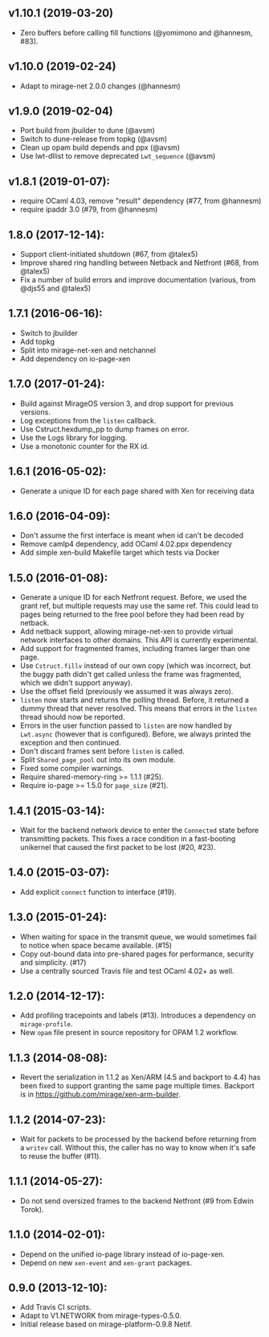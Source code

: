 ## v1.10.1 (2019-03-20)
* Zero buffers before calling fill functions (@yomimono and @hannesm, #83).

## v1.10.0 (2019-02-24)
* Adapt to mirage-net 2.0.0 changes (@hannesm)

## v1.9.0 (2019-02-04)
* Port build from jbuilder to dune (@avsm)
* Switch to dune-release from topkg (@avsm)
* Clean up opam build depends and ppx (@avsm)
* Use lwt-dllist to remove deprecated `Lwt_sequence` (@avsm)

## v1.8.1 (2019-01-07):
* require OCaml 4.03, remove "result" dependency (#77, from @hannesm)
* require ipaddr 3.0 (#79, from @hannesm)

## 1.8.0 (2017-12-14):
* Support client-initiated shutdown (#67, from @talex5)
* Improve shared ring handling between Netback and Netfront (#68, from @talex5)
* Fix a number of build errors and improve documentation (various, from @djs55 and @talex5)

## 1.7.1 (2016-06-16):
* Switch to jbuilder
* Add topkg
* Split into mirage-net-xen and netchannel
* Add dependency on io-page-xen

## 1.7.0 (2017-01-24):

* Build against MirageOS version 3, and drop support for previous versions.
* Log exceptions from the `listen` callback.
* Use Cstruct.hexdump_pp to dump frames on error.
* Use the Logs library for logging.
* Use a monotonic counter for the RX id.

## 1.6.1 (2016-05-02):

* Generate a unique ID for each page shared with Xen for receiving data

## 1.6.0 (2016-04-09):

* Don't assume the first interface is meant when id can't be decoded
* Remove camlp4 dependency, add OCaml 4.02.ppx dependency
* Add simple xen-build Makefile target which tests via Docker

## 1.5.0 (2016-01-08):

* Generate a unique ID for each Netfront request. Before, we used
  the grant ref, but multiple requests may use the same ref. This could
  lead to pages being returned to the free pool before they had been
  read by netback.
* Add netback support, allowing mirage-net-xen to provide virtual
  network interfaces to other domains. This API is currently
  experimental.
* Add support for fragmented frames, including frames larger than one
  page.
* Use `Cstruct.fillv` instead of our own copy (which was incorrect, but
  the buggy path didn't get called unless the frame was fragmented,
  which we didn't support anyway).
* Use the offset field (previously we assumed it was always zero).
* `listen` now starts and returns the polling thread. Before, it
  returned a dummy thread that never resolved. This means that errors in
  the `listen` thread should now be reported.
* Errors in the user function passed to `listen` are now handled by
  `Lwt.async` (however that is configured). Before, we always printed
  the exception and then continued.
* Don't discard frames sent before `listen` is called.
* Split `Shared_page_pool` out into its own module.
* Fixed some compiler warnings.
* Require shared-memory-ring >= 1.1.1 (#25).
* Require io-page >= 1.5.0 for `page_size` (#21).

## 1.4.1 (2015-03-14):
* Wait for the backend network device to enter the `Connected` state
  before transmitting packets.  This fixes a race condition in a
  fast-booting unikernel that caused the first packet to be lost (#20, #23).

## 1.4.0 (2015-03-07):
* Add explicit `connect` function to interface (#19).

## 1.3.0 (2015-01-24):
* When waiting for space in the transmit queue, we would sometimes fail
  to notice when space became available. (#15)
* Copy out-bound data into pre-shared pages for performance, security
  and simplicity. (#17)
* Use a centrally sourced Travis file and test OCaml 4.02+ as well.

## 1.2.0 (2014-12-17):
* Add profiling tracepoints and labels (#13).
  Introduces a dependency on `mirage-profile`.
* New `opam` file present in source repository for OPAM 1.2 workflow.

## 1.1.3 (2014-08-08):
* Revert the serialization in 1.1.2 as Xen/ARM (4.5 and backport to 4.4)
  has been fixed to support granting the same page multiple times.
  Backport is in https://github.com/mirage/xen-arm-builder.

## 1.1.2 (2014-07-23):
* Wait for packets to be processed by the backend before returning from
  a `writev` call. Without this, the caller has no way to know when
  it's safe to reuse the buffer (#11).

## 1.1.1 (2014-05-27):
* Do not send oversized frames to the backend Netfront (#9 from Edwin Torok).

## 1.1.0 (2014-02-01):
* Depend on the unified io-page library instead of io-page-xen.
* Depend on new `xen-event` and `xen-grant` packages.

## 0.9.0 (2013-12-10):
* Add Travis CI scripts.
* Adapt to V1.NETWORK from mirage-types-0.5.0.
* Initial release based on mirage-platform-0.9.8 Netif.
